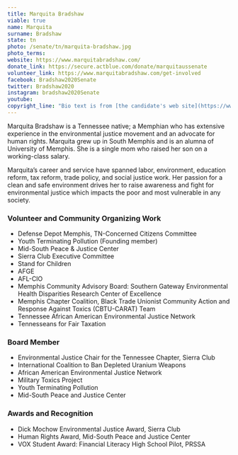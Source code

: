 ```yaml
---
title: Marquita Bradshaw
viable: true
name: Marquita
surname: Bradshaw
state: tn
photo: /senate/tn/marquita-bradshaw.jpg
photo_terms: 
website: https://www.marquitabradshaw.com/
donate_link: https://secure.actblue.com/donate/marquitaussenate
volunteer_link: https://www.marquitabradshaw.com/get-involved
facebook: Bradshaw2020Senate
twitter: Bradshaw2020
instagram: bradshaw2020Senate
youtube: 
copyright_line: "Bio text is from [the candidate's web site](https://www.marquitabradshaw.com/meet-marquita) and may be &copy; Marquita Bradshaw for US Senate."
---
```

Marquita Bradshaw is a Tennessee native; a Memphian who has extensive experience in the environmental justice movement and an advocate for human rights. Marquita grew up in South Memphis and is an alumna of University of Memphis. She is a single mom who raised her son on a working-class salary.

Marquita’s career and service have spanned labor, environment, education reform, tax reform, trade policy, and social justice work. Her passion for a clean and safe environment drives her to raise awareness and fight for environmental justice which impacts the poor and most vulnerable in any society.

### Volunteer and Community Organizing Work

* Defense Depot Memphis, TN-Concerned Citizens Committee
* Youth Terminating Pollution (Founding member)
* Mid-South Peace & Justice Center
* Sierra Club Executive Committee
* Stand for Children
* AFGE
* AFL-CIO
* Memphis Community Advisory Board: Southern Gateway Environmental Health Disparities Research Center of Excellence
* Memphis Chapter Coalition, Black Trade Unionist Community Action and Response Against Toxics (CBTU-CARAT) Team
* Tennessee African American Environmental Justice Network
* Tennesseans for Fair Taxation

### Board Member

* Environmental Justice Chair for the Tennessee Chapter, Sierra Club
* International Coalition to Ban Depleted Uranium Weapons
* African American Environmental Justice Network
* Military Toxics Project
* Youth Terminating Pollution
* Mid-South Peace and Justice Center

### Awards and Recognition

* Dick Mochow Environmental Justice Award, Sierra Club
* Human Rights Award, Mid-South Peace and Justice Center
* VOX Student Award: Financial Literacy High School Pilot, PRSSA
